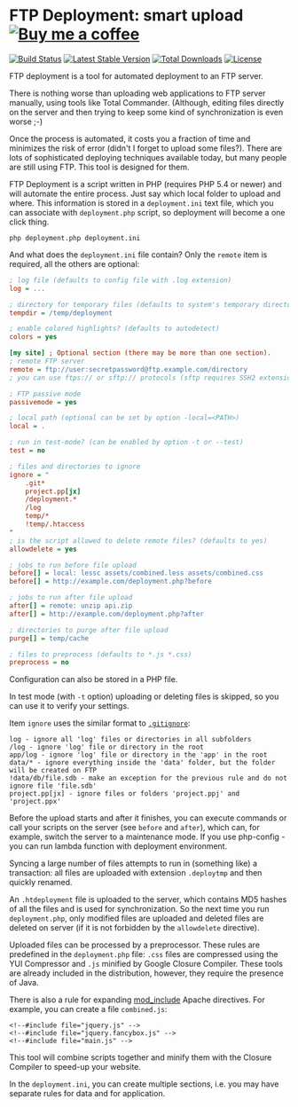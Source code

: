 FTP Deployment: smart upload [![Buy me a coffee](http://files.nette.org/images/coffee1s.png)](https://www.paypal.com/cgi-bin/webscr?cmd=_s-xclick&hosted_button_id=EVVM5U5T47AA2)
====================================

[![Build Status](https://travis-ci.org/dg/ftp-deployment.svg?branch=master)](https://travis-ci.org/dg/ftp-deployment)
[![Latest Stable Version](https://poser.pugx.org/dg/ftp-deployment/v/stable.svg)](https://packagist.org/packages/hyyan/admin-color-schema)
[![Total Downloads](https://poser.pugx.org/dg/ftp-deployment/downloads.svg)](https://packagist.org/packages/hyyan/admin-color-schema)
[![License](https://poser.pugx.org/dg/ftp-deployment/license.svg)](https://packagist.org/packages/hyyan/admin-color-schema)


FTP deployment is a tool for automated deployment to an FTP server.

There is nothing worse than uploading web applications to FTP server manually,
using tools like Total Commander. (Although, editing files directly on the server
and then trying to keep some kind of synchronization is even worse ;-)

Once the process is automated, it costs you a fraction of time and minimizes the risk of error
(didn't I forget to upload some files?). There are lots of sophisticated deploying techniques available today,
but many people are still using FTP. This tool is designed for them.

FTP Deployment is a script written in PHP (requires PHP 5.4 or newer) and will automate
the entire process. Just say which local folder to upload and where. This
information is stored in a `deployment.ini` text file, which you can associate
with `deployment.php` script, so deployment will become a one click thing.

```
php deployment.php deployment.ini
```

And what does the `deployment.ini` file contain? Only the `remote` item is required, all the others are optional:

```ini
; log file (defaults to config file with .log extension)
log = ...

; directory for temporary files (defaults to system's temporary directory)
tempdir = /temp/deployment

; enable colored highlights? (defaults to autodetect)
colors = yes

[my site] ; Optional section (there may be more than one section).
; remote FTP server
remote = ftp://user:secretpassword@ftp.example.com/directory
; you can use ftps:// or sftp:// protocols (sftp requires SSH2 extension)

; FTP passive mode
passivemode = yes

; local path (optional can be set by option -local=<PATH>)
local = .

; run in test-mode? (can be enabled by option -t or --test)
test = no

; files and directories to ignore
ignore = "
	.git*
	project.pp[jx]
	/deployment.*
	/log
	temp/*
	!temp/.htaccess
"
; is the script allowed to delete remote files? (defaults to yes)
allowdelete = yes

; jobs to run before file upload
before[] = local: lessc assets/combined.less assets/combined.css
before[] = http://example.com/deployment.php?before

; jobs to run after file upload
after[] = remote: unzip api.zip
after[] = http://example.com/deployment.php?after

; directories to purge after file upload
purge[] = temp/cache

; files to preprocess (defaults to *.js *.css)
preprocess = no
```

Configuration can also be stored in a PHP file.

In test mode (with `-t` option) uploading or deleting files is skipped, so you can use it
to verify your settings.

Item `ignore` uses the similar format to [`.gitignore`](http://git-scm.com/docs/gitignore):

```
log - ignore all 'log' files or directories in all subfolders
/log - ignore 'log' file or directory in the root
app/log - ignore 'log' file or directory in the 'app' in the root
data/* - ignore everything inside the 'data' folder, but the folder will be created on FTP
!data/db/file.sdb - make an exception for the previous rule and do not ignore file 'file.sdb'
project.pp[jx] - ignore files or folders 'project.ppj' and 'project.ppx'
```

Before the upload starts and after it finishes, you can execute commands or call your scripts on
the server (see `before` and `after`), which can, for example, switch the server to a maintenance mode.
If you use php-config - you can run lambda function with deployment environment.

Syncing a large number of files attempts to run in (something like) a transaction: all files are
uploaded with extension `.deploytmp` and then quickly renamed.

An `.htdeployment` file is uploaded to the server, which contains MD5 hashes of all the files and
is used for synchronization. So the next time you run `deployment.php`, only modified files are uploaded
and deleted files are deleted on server (if it is not forbidden by the `allowdelete` directive).

Uploaded files can be processed by a preprocessor. These rules are predefined in the `deployment.php` file: `.css` files
are compressed using the YUI Compressor and `.js` minified by Google Closure Compiler. These
tools are already included in the distribution, however, they require the presence of Java.

There is also a rule for expanding [mod_include](http://httpd.apache.org/docs/current/mod/mod_include.html) Apache directives.
For example, you can create a file `combined.js`:

```
<!--#include file="jquery.js" -->
<!--#include file="jquery.fancybox.js" -->
<!--#include file="main.js" -->
```

This tool will combine scripts together and minify them with the Closure Compiler to speed-up your website.

In the `deployment.ini`, you can create multiple sections, i.e. you may have separate
rules for data and for application.
